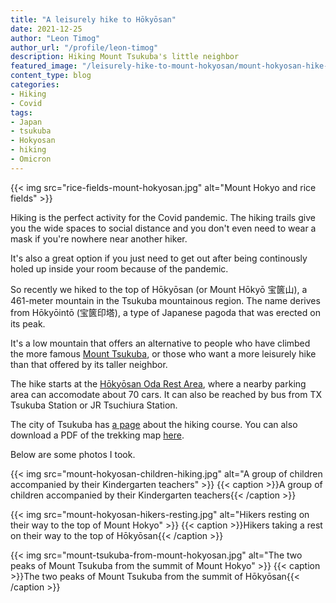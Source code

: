 ```yaml
---
title: "A leisurely hike to Hōkyōsan"
date: 2021-12-25
author: "Leon Timog"
author_url: "/profile/leon-timog"
description: Hiking Mount Tsukuba's little neighbor
featured_image: "/leisurely-hike-to-mount-hokyosan/mount-hokyosan-hike-1.jpg"
content_type: blog
categories:
- Hiking
- Covid
tags:
- Japan
- tsukuba
- Hokyosan
- hiking
- Omicron
---
```

{{< img src="rice-fields-mount-hokyosan.jpg" alt="Mount Hokyo and rice fields" >}}

Hiking is the perfect activity for the Covid pandemic. The hiking trails give you the wide spaces to social distance and you don't even need to wear a mask if you're nowhere near another hiker.

It's also a great option if you just need to get out after being continously holed up inside your room because of the pandemic.

So recently we hiked to the top of Hōkyōsan (or Mount Hōkyō 宝篋山), a 461-meter mountain in the Tsukuba mountainous region. The name derives from Hōkyōintō (宝篋印塔), a type of Japanese pagoda that was erected on its peak.

It's a low mountain that offers an alternative to people who have climbed the more famous [Mount Tsukuba](../winter-climb-of-snow-covered-mount-tsukuba/), or those who want a more leisurely hike than that offered by its taller neighbor.

The hike starts at the [Hōkyōsan Oda Rest Area](https://www.google.com/maps/place/4544+Oda,+Tsukuba,+Ibaraki+300-4223/@36.1525974,140.1163855,17z/data=!3m1!4b1!4m5!3m4!1s0x60220ede83bfd031:0x37835471ddd70e75!8m2!3d36.1525931!4d140.1185742), where a nearby parking area can accomodate about 70 cars. It can also be reached by bus from TX Tsukuba Station or JR Tsuchiura Station.

The city of Tsukuba has [a page](https://www.city.tsukuba.lg.jp/kankobunka/kankojoho/spot/1001454.html) about the hiking course. You can also download a PDF of the trekking map [here](https://www.city.tsukuba.lg.jp/_res/projects/default_project/_page_/001/001/454/R02_12_houkyousan_trekking_map.pdf).

Below are some photos I took.

{{< img src="mount-hokyosan-children-hiking.jpg" alt="A group of children accompanied by their Kindergarten teachers" >}}
{{< caption >}}A group of children accompanied by their Kindergarten teachers{{< /caption >}}

{{< img src="mount-hokyosan-hikers-resting.jpg" alt="Hikers resting on their way to the top of Mount Hokyo" >}}
{{< caption >}}Hikers taking a rest on their way to the top of Hōkyōsan{{< /caption >}}

{{< img src="mount-tsukuba-from-mount-hokyosan.jpg" alt="The two peaks of Mount Tsukuba from the summit of Mount Hokyo" >}}
{{< caption >}}The two peaks of Mount Tsukuba from the summit of Hōkyōsan{{< /caption >}}
